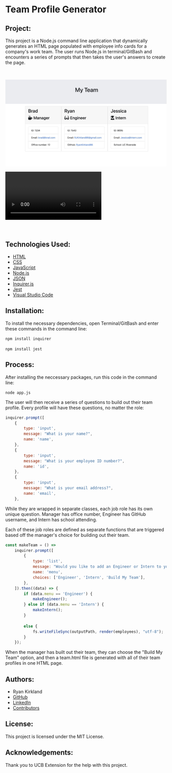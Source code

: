 # Team Profile Generator

## Project:

This project is a Node.js command line application that dynamically generates an HTML page populated with employee info cards for a company's work team. The user runs Node.js in terminal/GitBash and encounters a series of prompts that then takes the user's answers to create the page.

<br>

![Image](https://github.com/RyanKirkland86/team-profile-generator/blob/main/Assets/Sample%20Team%20Page.jpg)

![Image](https://github.com/RyanKirkland86/team-profile-generator/blob/main/Assets/Team%20Profile%20Generator%20DEMO%20Video.mov)

<br>

## Technologies Used:
- [HTML](https://developer.mozilla.org/en-US/docs/Web/HTML)
- [CSS](https://developer.mozilla.org/en-US/docs/Web/CSS)
- [JavaScript](https://www.javascript.com/)
- [Node.js](https://nodejs.org/en/)
- [JSON](https://www.json.org/json-en.html)
- [Inquirer.js](https://www.npmjs.com/package/inquirer)
- [Jest](https://jestjs.io/)
- [Visual Studio Code](https://code.visualstudio.com/)

## Installation:

To install the necessary dependencies, open Terminal/GitBash and enter these commands in the command line:

```
npm install inquirer

npm install jest
```

## Process:

After installing the neccessary packages, run this code in the command line:

```
node app.js
```

The user will then receive a series of questions to build out their team profile. Every profile will have these questions, no matter the role:

```javascript
inquirer.prompt([
    {
        type: 'input',
        message: "What is your name?",
        name: 'name',
    },
    {
        type: 'input',
        message: "What is your employee ID number?",
        name: 'id',
    },
    {
        type: 'input',
        message: "What is your email address?",
        name: 'email',
    },
```

While they are wrapped in separate classes, each job role has its own unique question. Manager has office number, Engineer has GitHub username, and Intern has school attending.

Each of these job roles are defined as separate functions that are triggered based off the manager's choice for building out their team.

```javascript
const makeTeam = () =>
    inquirer.prompt([
        {
            type: 'list',
            message: "Would you like to add an Engineer or Intern to your team? Or would you like to finish building your team?",
            name: 'menu',
            choices: ['Engineer', 'Intern', 'Build My Team'],
        },
    ]).then((data) => {
        if (data.menu == 'Engineer') {
            makeEngineer();
        } else if (data.menu == 'Intern') {
            makeIntern();
        } 

        else {
            fs.writeFileSync(outputPath, render(employees), "utf-8");
        }
    });
```

When the manager has built out their team, they can choose the "Build My Team" option, and then a team.html file is generated with all of their team profiles in one HTML page.


## Authors:
- Ryan Kirkland
- [GitHub](https://github.com/RyanKirkland86)
- [LinkedIn](https://www.linkedin.com/in/ryan-kirkland-619942200/)
- [Contributors](https://bootcamp.berkeley.edu/coding/)

## License:
This project is licensed under the MIT License.

## Acknowledgements:
Thank you to UCB Extension for the help with this project.